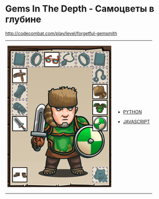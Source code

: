 # Gems In The Depth  - Самоцветы в глубине

http://codecombat.com/play/level/forgetful-gemsmith
<table>
<tr>
<td>

![Hero Picture](hero.png?raw=true "Hero Picture")

</td>
<td>
<ul>
<li>

[PYTHON](GemsInTheDepth.py)

</li>
<li>

[JAVASCRIPT](GemsInTheDepth.js)

</li>
</td>
</tr>
<table>